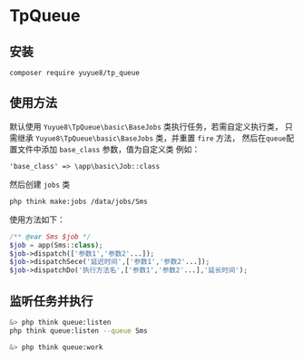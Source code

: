 # TpQueue

## 安装
~~~
composer require yuyue8/tp_queue
~~~

## 使用方法

默认使用 `Yuyue8\TpQueue\basic\BaseJobs` 类执行任务，若需自定义执行类，
只需继承 `Yuyue8\TpQueue\basic\BaseJobs` 类，并重置 `fire` 方法，
然后在`queue`配置文件中添加 `base_class` 参数，值为自定义类
例如：
```
'base_class' => \app\basic\Job::class
```

然后创建 `jobs` 类
```
php think make:jobs /data/jobs/Sms
```

使用方法如下：
```php
/** @var Sms $job */
$job = app(Sms::class);
$job->dispatch(['参数1','参数2'...]);
$job->dispatchSece('延迟时间',['参数1','参数2'...]);
$job->dispatchDo('执行方法名',['参数1','参数2'...],'延长时间');
```

## 监听任务并执行

```bash
&> php think queue:listen
php think queue:listen --queue Sms

&> php think queue:work
```
